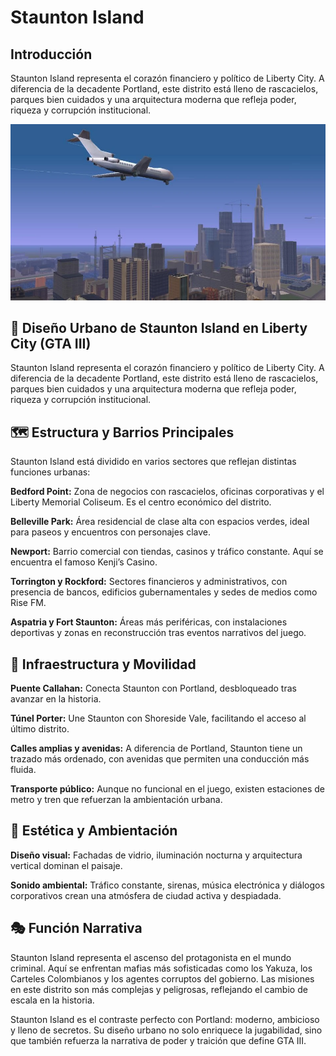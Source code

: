 # Staunton Island

## Introducción
Staunton Island representa el corazón financiero y político de Liberty City. A diferencia de la decadente Portland, este distrito está lleno de rascacielos, parques bien cuidados y una arquitectura moderna que refleja poder, riqueza y corrupción institucional.

![Staunton Island](./recursos/imagenes/staunton.png)

## 🏢 Diseño Urbano de Staunton Island en Liberty City (GTA III)
Staunton Island representa el corazón financiero y político de Liberty City. A diferencia de la decadente Portland, este distrito está lleno de rascacielos, parques bien cuidados y una arquitectura moderna que refleja poder, riqueza y corrupción institucional.

## 🗺️ Estructura y Barrios Principales
Staunton Island está dividido en varios sectores que reflejan distintas funciones urbanas:

**Bedford Point:** Zona de negocios con rascacielos, oficinas corporativas y el Liberty Memorial Coliseum. Es el centro económico del distrito.

**Belleville Park:** Área residencial de clase alta con espacios verdes, ideal para paseos y encuentros con personajes clave.

**Newport:** Barrio comercial con tiendas, casinos y tráfico constante. Aquí se encuentra el famoso Kenji’s Casino.

**Torrington y Rockford:** Sectores financieros y administrativos, con presencia de bancos, edificios gubernamentales y sedes de medios como Rise FM.

**Aspatria y Fort Staunton:** Áreas más periféricas, con instalaciones deportivas y zonas en reconstrucción tras eventos narrativos del juego.

## 🚦 Infraestructura y Movilidad
**Puente Callahan:** Conecta Staunton con Portland, desbloqueado tras avanzar en la historia.

**Túnel Porter:** Une Staunton con Shoreside Vale, facilitando el acceso al último distrito.

**Calles amplias y avenidas:** A diferencia de Portland, Staunton tiene un trazado más ordenado, con avenidas que permiten una conducción más fluida.

**Transporte público:** Aunque no funcional en el juego, existen estaciones de metro y tren que refuerzan la ambientación urbana.

## 🌆 Estética y Ambientación
**Diseño visual:** Fachadas de vidrio, iluminación nocturna y arquitectura vertical dominan el paisaje.

**Sonido ambiental:** Tráfico constante, sirenas, música electrónica y diálogos corporativos crean una atmósfera de ciudad activa y despiadada.

## 🎭 Función Narrativa
Staunton Island representa el ascenso del protagonista en el mundo criminal. Aquí se enfrentan mafias más sofisticadas como los Yakuza, los Carteles Colombianos y los agentes corruptos del gobierno. Las misiones en este distrito son más complejas y peligrosas, reflejando el cambio de escala en la historia.

Staunton Island es el contraste perfecto con Portland: moderno, ambicioso y lleno de secretos. Su diseño urbano no solo enriquece la jugabilidad, sino que también refuerza la narrativa de poder y traición que define GTA III.